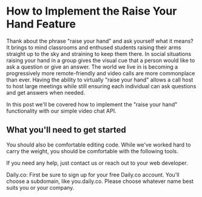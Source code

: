 # How to Implement the Raise Your Hand Feature

Thank about the phrase "raise your hand" and ask yourself what it means? It
brings to mind classrooms and enthused students raising their arms straight up
to the sky and straining to keep them there. In social situations raising your
hand in a group gives the visual cue that a person would like to ask a question
or give an answer. The world we live in is becoming a progressively more
remote-friendly and video calls are more commonplace than ever. Having the
ability to virtually "raise your hand" allows a call host to host large meetings
while still ensuring each individual can ask questions and get answers when
needed.

In this post we'll be covered how to implement the "raise your hand"
functionality with our simple video chat API.

## What you'll need to get started

You should also be comfortable editing code. While we've worked hard to carry
the weight, you should be comfortable with the following tools.

If you need any help, just contact us or reach out to your web developer.

Daily.co: First be sure to sign up for your free Daily.co account. You'll choose
a subdomain, like you.daily.co. Please choose whatever name best suits you or
your company.
